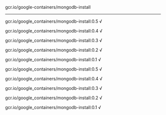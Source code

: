 gcr.io/google-containers/mongodb-install 

----
gcr.io/google_containers/mongodb-install:0.5 √

gcr.io/google_containers/mongodb-install:0.4 √

gcr.io/google_containers/mongodb-install:0.3 √

gcr.io/google_containers/mongodb-install:0.2 √

gcr.io/google_containers/mongodb-install:0.1 √

gcr.io/google_containers/mongodb-install:0.5 √

gcr.io/google_containers/mongodb-install:0.4 √

gcr.io/google_containers/mongodb-install:0.3 √

gcr.io/google_containers/mongodb-install:0.2 √

gcr.io/google_containers/mongodb-install:0.1 √

